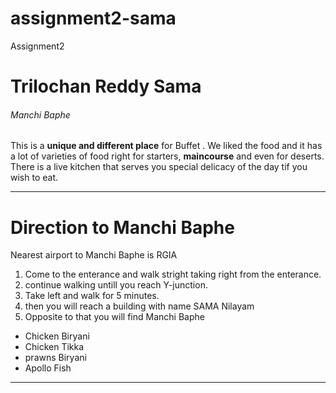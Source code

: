 # assignment2-sama
Assignment2
# Trilochan Reddy Sama
###### Manchi Baphe
This is a **unique and different place** for Buffet . We liked the food and it has a lot of varieties of food right for starters,  **maincourse** and even for deserts. There is a live kitchen that serves you special delicacy of the day tif you wish to eat.

---
# Direction to Manchi Baphe

Nearest airport to Manchi Baphe is RGIA
1. Come to the enterance and walk stright taking right from the enterance.
2. continue walking untill you reach Y-junction.
3. Take left and walk for 5 minutes.
4. then you will reach a building with name SAMA Nilayam
5. Opposite to that you will find Manchi Baphe

* Chicken Biryani
* Chicken Tikka
* prawns Biryani
* Apollo Fish
---
